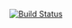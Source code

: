 [![Build Status](https://dev.azure.com/safiquddinkhan/onestop/_apis/build/status%2FTerraform_backend?repoName=safiqkhan%2FTerraform_Azure&branchName=master)](https://dev.azure.com/safiquddinkhan/onestop/_build/latest?definitionId=7&repoName=safiqkhan%2FTerraform_Azure&branchName=master)
